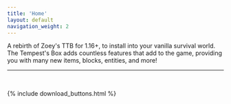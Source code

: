```yaml
---
title: 'Home'
layout: default
navigation_weight: 2
---
```


A rebirth of Zoey's TTB for 1.16+, to install into your vanilla survival world.  
The Tempest's Box adds countless features that add to the game, providing you with many new items, blocks, entities, and more!

<div><hr class='separator'><br></div>

{% include download_buttons.html %}
